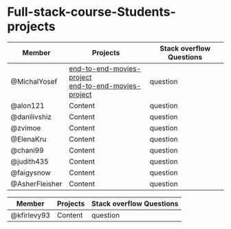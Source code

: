 # Full-stack-course-Students-projects



Member | Projects | Stack overflow Questions
------------ | ------------- | -------------
@MichalYosef | [end-to-end-movies-project](https://github.com/MichalYosef/end-to-end-movies-project) <br> [end-to-end-movies-project](https://github.com/MichalYosef/end-to-end-movies-project)| question
@alon121 | Content | question
@danilivshiz | Content | question
@zvimoe | Content| question
@ElenaKru | Content | question
@chani99 | Content | question
@judith435 | Content | question
@faigysnow | Content| question
@AsherFleisher | Content| question


Member | Projects | Stack overflow Questions
------------ | ------------- | -------------
@kfirlevy93 | Content| question


